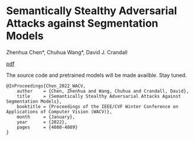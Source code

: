 # Semantically Stealthy Adversarial Attacks against Segmentation Models
Zhenhua Chen*, Chuhua Wang*, David J. Crandall

[pdf](https://openaccess.thecvf.com/content/WACV2022/papers/Chen_Semantically_Stealthy_Adversarial_Attacks_Against_Segmentation_Models_WACV_2022_paper.pdf)

The source code and pretrained models will be made availble. Stay tuned.

```
@InProceedings{Chen_2022_WACV,
    author    = {Chen, Zhenhua and Wang, Chuhua and Crandall, David},
    title     = {Semantically Stealthy Adversarial Attacks Against Segmentation Models},
    booktitle = {Proceedings of the IEEE/CVF Winter Conference on Applications of Computer Vision (WACV)},
    month     = {January},
    year      = {2022},
    pages     = {4080-4089}
}
```
